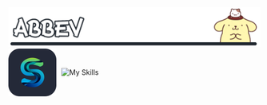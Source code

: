 <img src="animated-cover-nodither.gif"/>
<div style="display: flex; align-items: center;">
  <img src="/Seyfert-Dark.svg" alt="Seyfert" style="margin-right: 10px;">
  <img src="https://skillicons.dev/icons?i=linux,c,java,ts,go,python,docker" alt="My Skills">
</div>



